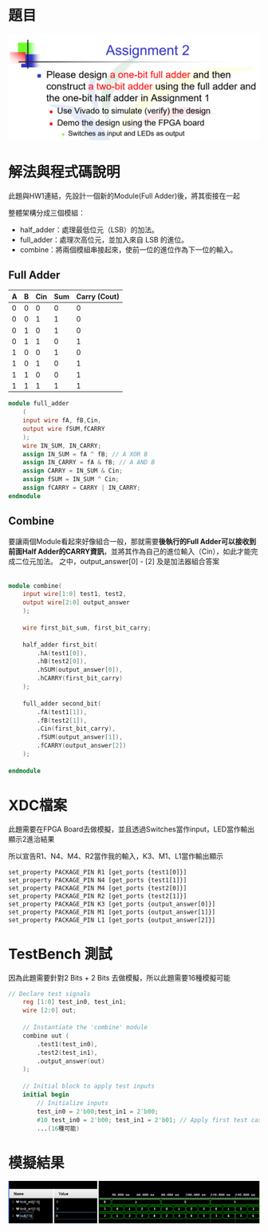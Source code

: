 # 題目
![alt text](image.png)

# 解法與程式碼說明
此題與HW1連結，先設計一個新的Module(Full Adder)後，將其銜接在一起

整體架構分成三個模組：
- half_adder：處理最低位元（LSB）的加法。
- full_adder：處理次高位元，並加入來自 LSB 的進位。
- combine：將兩個模組串接起來，使前一位的進位作為下一位的輸入。

## Full Adder
| A | B | Cin | Sum | Carry (Cout) |
| - | - | --- | --- | ------------ |
| 0 | 0 | 0   | 0   | 0            |
| 0 | 0 | 1   | 1   | 0            |
| 0 | 1 | 0   | 1   | 0            |
| 0 | 1 | 1   | 0   | 1            |
| 1 | 0 | 0   | 1   | 0            |
| 1 | 0 | 1   | 0   | 1            |
| 1 | 1 | 0   | 0   | 1            |
| 1 | 1 | 1   | 1   | 1            |

```Verilog
module full_adder
    (
    input wire fA, fB,Cin,
    output wire fSUM,fCARRY
    );
    wire IN_SUM, IN_CARRY;
    assign IN_SUM = fA ^ fB; // A XOR B 
    assign IN_CARRY = fA & fB; // A AND B
    assign CARRY = IN_SUM & Cin;
    assign fSUM = IN_SUM ^ Cin;
    assign fCARRY = CARRY | IN_CARRY;
endmodule
```

## Combine
要讓兩個Module看起來好像組合一般，那就需要**後執行的Full Adder可以接收到前面Half Adder的CARRY資訊**，並將其作為自己的進位輸入（Cin），如此才能完成二位元加法。
之中，output_answer[0] - [2] 及是加法器組合答案

```Verilog

module combine(
    input wire[1:0] test1, test2,
    output wire[2:0] output_answer
    );
    
    wire first_bit_sum, first_bit_carry;
    
    half_adder first_bit(
        .hA(test1[0]),
        .hB(test2[0]),
        .hSUM(output_answer[0]),
        .hCARRY(first_bit_carry)
    );
    
    full_adder second_bit(
        .fA(test1[1]),
        .fB(test2[1]),
        .Cin(first_bit_carry),
        .fSUM(output_answer[1]),
        .fCARRY(output_answer[2])
    );
    
endmodule

```
# XDC檔案
此題需要在FPGA Board去做模擬，並且透過Switches當作input，LED當作輸出顯示2進治結果

所以宣告R1、N4、M4、R2當作我的輸入，K3、M1、L1當作輸出顯示
```
set_property PACKAGE_PIN R1 [get_ports {test1[0]}]
set_property PACKAGE_PIN N4 [get_ports {test1[1]}]
set_property PACKAGE_PIN M4 [get_ports {test2[0]}]
set_property PACKAGE_PIN R2 [get_ports {test2[1]}]
set_property PACKAGE_PIN K3 [get_ports {output_answer[0]}]
set_property PACKAGE_PIN M1 [get_ports {output_answer[1]}]
set_property PACKAGE_PIN L1 [get_ports {output_answer[2]}]
```
# TestBench 測試
因為此題需要針對2 Bits + 2 Bits 去做模擬，所以此題需要16種模擬可能

```Verilog
// Declare test signals
    reg [1:0] test_in0, test_in1;
    wire [2:0] out;

    // Instantiate the 'combine' module
    combine uut ( 
        .test1(test_in0),
        .test2(test_in1),
        .output_answer(out)
    );

    // Initial block to apply test inputs
    initial begin
        // Initialize inputs
        test_in0 = 2'b00;test_in1 = 2'b00;
        #10 test_in0 = 2'b00; test_in1 = 2'b01; // Apply first test case
        ...(16種可能)
```

# 模擬結果
![alt text](image-1.png)
